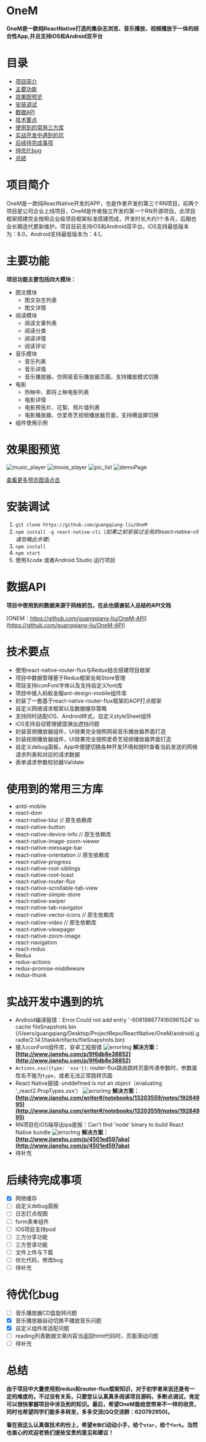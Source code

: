 # OneM
**OneM是一款纯ReactNative打造的集杂志浏览、音乐播放、视频播放于一体的综合性App,并且支持iOS和Android双平台**

# 目录
* [项目简介](#项目简介)
* [主要功能](#主要功能)
* [效果图预览](#效果图预览)
* [安装调试](#安装调试)
* [数据API](#数据API)
* [技术要点](#技术要点)
* [使用到的常用三方库](#使用到的常用三方库)
* [实战开发中遇到的坑](#实战开发中遇到的坑)
* [后续待完成事项](#后续待完成事项)
* [待优化bug](#待优化bug)
* [总结](#总结)

# 项目简介
OneM是一款纯ReactNative开发的APP，也是作者开发的第三个RN项目，前两个项目是公司企业上线项目，OneM是作者独立开发的第一个RN开源项目。此项目框架搭建完全按照企业级项目框架标准搭建而成，开发时长大约1个多月，后期也会长期迭代更新维护。项目目前支持iOS和Android双平台。iOS支持最低版本为：8.0，Android支持最低版本为：4.1。

# 主要功能
**项目功能主要包括四大模块：**

* 图文模块
	* 图文杂志列表
	* 图文详情
* 阅读模块
	* 阅读文章列表
	* 阅读分类
	* 阅读详情
	* 阅读评论
* 音乐模块
	* 音乐列表
	* 音乐详情
	* 音乐播放器，仿网易音乐播放器页面，支持播放模式切换
* 电影
	* 热映中、即将上映电影列表
	* 电影详情
	* 电影预告片、花絮、照片墙列表
	* 电影播放器，仿爱奇艺视频播放器页面，支持横竖屏切换
* 组件使用示例

# 效果图预览
![music_player](http://ovyjkveav.bkt.clouddn.com/17-10-20/10179473.jpg)
![movie_player](http://ovyjkveav.bkt.clouddn.com/17-10-20/36696887.jpg)
![pic_list](http://ovyjkveav.bkt.clouddn.com/17-10-20/36205040.jpg)
![demoPage](http://ovyjkveav.bkt.clouddn.com/17-11-5/83095344.jpg)

[查看更多预览图请点击](https://github.com/guangqiang-liu/OneM-preview)

# 安装调试
1. `git clone https://github.com/guangqiang-liu/OneM`
2. `npm install -g react-native-cli`（*如果之前安装过全局的react-native-cli请忽略此步骤*）
3. `npm install`
4. `npm start`
5. 使用Xcode 或者Android Studio 运行项目

# 数据API
**项目中使用到的数据来源于网络抓包，在此也感谢前人总结的API文档**

[ONEM：https://github.com/guangqiang-liu/OneM-API](https://github.com/guangqiang-liu/OneM-API)

# 技术要点
* 使用react-native-router-flux与Redux结合搭建项目框架
* 项目中数据管理基于Redux框架全局Store管理
* 项目支持iconFont字体以及支持自定义font库
* 项目中接入蚂蚁金服ant-design-mobile组件库
* 封装了一套基于react-native-router-flux框架的AOP打点框架
* 自定义网络请求框架以及数据缓存策略
* 支持同时适配iOS、Android样式，自定义styleSheet组件
* iOS支持自动管理键盘弹出遮挡问题
* 封装音频播放器组件，UI效果完全按照网易音乐播放器界面打造
* 封装视频播放器组件，UI效果完全按照爱奇艺视频播放器界面打造
* 自定义debug面板，App中便捷切换各种开发环境和随时查看当前发送的网络请求列表和对应的请求数据
* 表单请求参数校验器Validate

# 使用到的常用三方库
* antd-mobile
* react-dom
* react-native-blur // 原生依赖库
* react-native-button
* react-native-device-info // 原生依赖库
* react-native-image-zoom-viewer
* react-native-message-bar
* react-native-orientation // 原生依赖库
* react-native-progress
* react-native-root-siblings
* react-native-root-toast
* react-native-router-flux
* react-native-scrollable-tab-view
* react-native-simple-store
* react-native-swiper
* react-native-tab-navigator
* react-native-vector-icons  // 原生依赖库
* react-native-video // 原生依赖库
* react-native-viewpager
* react-native-zoom-image
* react-navigation
* react-redux
* Redux
* redux-actions
* redux-promise-middleware
* redux-thunk

# 实战开发中遇到的坑
* Android编译报错：Error:Could not add entry '-6081986774160961524' to cache fileSnapshots.bin (/Users/guangqiang/Desktop/ProjectRepo/ReactNative/OneM/android/.gradle/2.14.1/taskArtifacts/fileSnapshots.bin)
* 接入iconFont组件库，安卓工程报错
![errorImg](http://ovyjkveav.bkt.clouddn.com/17-10-27/55829900.jpg)
**解决方案：[http://www.jianshu.com/p/9f6db8e38852](http://www.jianshu.com/p/9f6db8e38852)**
* `Actions.xxx({type: 'xxx'})`: router-flux路由跳转页面传递参数时，参数属性名不能为`type`，或者无法正常跳转页面
* React Native报错: unddefined is not an object（evaluating ‘_react2.PropTypes.xxx’）
![errorImg](http://www.jianshu.com/p/16a8f2d63ab3)
**解决方案：[http://www.jianshu.com/writer#/notebooks/13203559/notes/19284995](http://www.jianshu.com/writer#/notebooks/13203559/notes/19284995)**
* RN项目在iOS端导出ipa是报：Can't find 'node' binary to build React Native bundle
![errorImg](http://ovyjkveav.bkt.clouddn.com/17-11-5/27889340.jpg)
**解决方案：[http://www.jianshu.com/p/4501ed597aba](http://www.jianshu.com/p/4501ed597aba)**
* 待补充

# 后续待完成事项
- [x] 网络缓存
- [ ] 自定义debug面板
- [ ] 日志打点视图
- [ ] form表单组件
- [ ] iOS项目支持pod
- [ ] 三方分享功能
- [ ] 三方登录功能
- [ ] 文件上传与下载
- [ ] 优化代码，修改bug
- [ ] 待补充

# 待优化bug
- [ ] 音乐播放器CD盘旋转问题
- [x] 音乐播放器自动切换不播放音乐问题
- [x] 自定义组件库适配问题
- [ ] reading列表数据文章内容当返回html代码时，页面滑动问题
- [ ] 待补充

# 总结
**由于项目中大量使用到redux和router-flux框架知识，对于初学者来说还是有一定的难度的，不过没有关系，只要您认认真真多阅读项目源码，多断点调试，肯定可以很快掌握项目中涉及到的知识。最后，希望OneM能给您带来不一样的收货，同时也希望同学们能多多转发，多多交流(QQ交流群：620792950)。**

**看在我这么认真做技术的份上，希望`老铁们`动动小手，给个`star`，给个`fork`。当然也衷心的欢迎老铁们提些宝贵的意见和建议！**